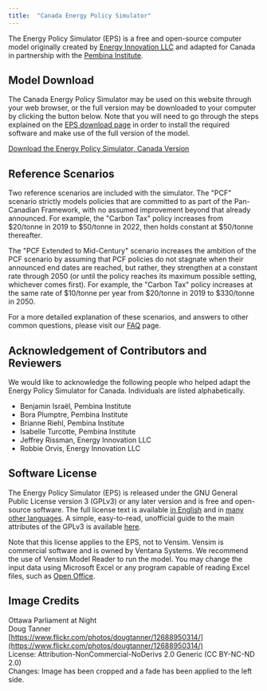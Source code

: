 ```yaml
---
title:  "Canada Energy Policy Simulator"
---
```


The Energy Policy Simulator (EPS) is a free and open-source computer model originally created by [Energy Innovation LLC](https://energyinnovation.org/) and adapted for Canada in partnership with the [Pembina Institute](http://www.pembina.org/).

## Model Download

The Canada Energy Policy Simulator may be used on this website through your web browser, or the full version may be downloaded to your computer by clicking the button below.  Note that you will need to go through the steps explained on the [EPS download page](download) in order to install the required software and make use of the full version of the model.

<p><a href="https://github.com/EnergyInnovation/eps-canada/archive/1.4.3.zip" class="btn">Download the Energy Policy Simulator, Canada Version</a></p>

## Reference Scenarios

Two reference scenarios are included with the simulator.  The "PCF" scenario strictly models policies that are committed to as part of the Pan-Canadian Framework, with no assumed improvement beyond that already announced.  For example, the "Carbon Tax" policy increases from $20/tonne in 2019 to $50/tonne in 2022, then holds constant at $50/tonne thereafter.

The "PCF Extended to Mid-Century" scenario increases the ambition of the PCF scenario by assuming that PCF policies do not stagnate when their announced end dates are reached, but rather, they strengthen at a constant rate through 2050 (or until the policy reaches its maximum possible setting, whichever comes first).  For example, the "Carbon Tax" policy increases at the same rate of $10/tonne per year from $20/tonne in 2019 to $330/tonne in 2050.

For a more detailed explanation of these scenarios, and answers to other common questions, please visit our [FAQ](https://www.pembina.org/reports/canada-energy-policy-simulator-faq-june-2019.pdf) page.

## Acknowledgement of Contributors and Reviewers
We would like to acknowledge the following people who helped adapt the Energy Policy Simulator for Canada.  Individuals are listed alphabetically.

* Benjamin Israël, Pembina Institute
* Bora Plumptre, Pembina Institute
* Brianne Riehl, Pembina Institute
* Isabelle Turcotte, Pembina Institute
* Jeffrey Rissman, Energy Innovation LLC
* Robbie Orvis, Energy Innovation LLC

## Software License

The Energy Policy Simulator (EPS) is released under the GNU General Public License version 3 (GPLv3) or any later version and is free and open-source software.  The full license text is available [in English](http://www.gnu.org/licenses/gpl-3.0.en.html) and in [many other languages](http://www.gnu.org/licenses/translations.html).  A simple, easy-to-read, unofficial guide to the main attributes of the GPLv3 is available <a href="https://tldrlegal.com/license/gnu-general-public-license-v3-(gpl-3)">here</a>.

Note that this license applies to the EPS, not to Vensim.  Vensim is commercial software and is owned by Ventana Systems.  We recommend the use of Vensim Model Reader to run the model.  You may change the input data using Microsoft Excel or any program capable of reading Excel files, such as [Open Office](https://www.openoffice.org/).

## Image Credits
Ottawa Parliament at Night<br/>
Doug Tanner<br/>
[https://www.flickr.com/photos/dougtanner/12688950314/](https://www.flickr.com/photos/dougtanner/12688950314/)<br/>
License: Attribution-NonCommercial-NoDerivs 2.0 Generic (CC BY-NC-ND 2.0)<br/>
Changes: Image has been cropped and a fade has been applied to the left side.<br/>
